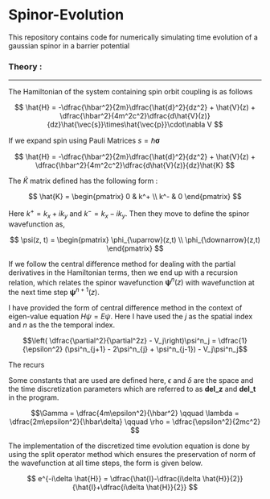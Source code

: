 # Spinor-Evolution
This repository contains code for numerically simulating time evolution of a gaussian spinor in a barrier potential

### Theory :
---

The Hamiltonian of the system containing spin orbit coupling is as follows

$$ \hat{H} = -\dfrac{\hbar^2}{2m}\dfrac{\hat{d}^2}{dz^2} + \hat{V}(z) + \dfrac{\hbar^2}{4m^2c^2}\dfrac{d\hat{V}(z)}{dz}\hat{\vec{s}}\times\hat{\vec{p}}\cdot\nabla V $$

If we expand spin using Pauli Matrices $s=\hbar\mathbf{\sigma}$

$$ \hat{H} = -\dfrac{\hbar^2}{2m}\dfrac{\hat{d}^2}{dz^2} + \hat{V}(z) + \dfrac{\hbar^2}{4m^2c^2}\dfrac{d\hat{V}(z)}{dz}\hat{K} $$

The $\hat{K}$ matrix defined has the following form :

$$ \hat{K} = \begin{pmatrix} 0 & k^+ \\ k^- & 0 \end{pmatrix} $$

Here $k^+=k_x+ik_y$ and $k^-=k_x-ik_y$. Then they move to define the spinor wavefunction as, 

$$ \psi(z, t) = \begin{pmatrix} \phi_{\uparrow}(z,t) \\ \phi_{\downarrow}(z,t) \end{pmatrix} $$

If we follow the central difference method for dealing with the partial derivatives in the Hamiltonian terms, then we end up with a recursion relation, which relates the spinor wavefunction $\mathbf{\psi}^n(z)$ with wavefunction at the next time step $\mathbf{\psi}^{n+1}(z)$.

I have provided the form of central difference method in the context of eigen-value equation $H\psi = E\psi$. Here I have used the $j$ as the spatial index and $n$ as the the temporal index.

$$\left( \dfrac{\partial^2}{\partial^2z} - V_j\right)\psi^n_j = \dfrac{1}{\epsilon^2} (\psi^n_{j+1} - 2\psi^n_{j} + \psi^n_{j-1}) - V_j\psi^n_j$$

The recurs

Some constants that are used are defined here, $\epsilon$ and $\delta$ are the space and the time discretization parameters which are referred to as <b>del_z</b> and <b>del_t</b> in the program.
 
$$\Gamma = \dfrac{4m\epsilon^2}{\hbar^2} \qquad \lambda = \dfrac{2m\epsilon^2}{\hbar\delta} \qquad \rho = \dfrac{\epsilon^2}{2mc^2} $$

The implementation of the discretized time evolution equation is done by using the split operator method which ensures the preservation of norm of the wavefunction at all time steps, the form is given below.

$$ e^{-i\delta \hat{H}} = \dfrac{\hat{I}-\dfrac{i\delta \hat{H}}{2}}{\hat{I}+\dfrac{i\delta \hat{H}}{2}} $$

